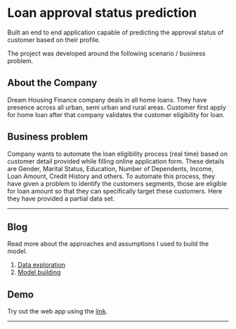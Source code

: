 # Loan approval status prediction

Built an end to end application capable of predicting the approval status of customer based on their profile. 

The project was developed around the following scenario / business problem.

## About the Company

Dream Housing Finance company deals in all home loans. They have presence across all urban, semi urban and rural areas. Customer first apply for home loan after that company validates the customer eligibility for loan.

## Business problem

Company wants to automate the loan eligibility process (real time) based on customer detail provided while filling online application form. These details are Gender, Marital Status, Education, Number of Dependents, Income, Loan Amount, Credit History and others. To automate this process, they have given a problem to identify the customers segments, those are eligible for loan amount so that they can specifically target these customers. Here they have provided a partial data set.

-----

## Blog 

Read more about the approaches and assumptions I used to build the model.

1. [Data exploration](https://www.kaggle.com/psvishnu/loan-prediction-part-1)
2. [Model building](https://www.kaggle.com/psvishnu/loan-prediction-part-2) 

## Demo

Try out the web app using the [link](https://loan-status-api.herokuapp.com/apidocs/). 

---



